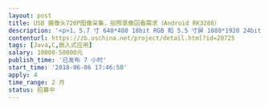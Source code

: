 ```yaml
---                
layout: post       
title: USB 摄像头720P图像采集，拍照录像回看需求（Android RK3288）           
description: '<p>1、5.7 寸 640*480 18bit RGB 和 5.5 寸屏 1080*1920 24bit MIPI，触摸屏操作</p><p>2、兼容 USB、mipi、CVBS 摄像头 （硬件支持）</p><p>4、6 宫格回看图片</p><p>5、连拍设置 （1 连拍，2 连拍，4 连拍）</p><p>7、色度、对比度、饱和度调节</p><p>8、曝光值调整，默认状态曝光值为+3， -3 设置为最黑，中间平均分为 7 档，+3，+2，</p><p>+1, 0 ，-1，-2，-3。但调整曝光值时，为固定白平衡</p><p>9、旋转，MIRROR（镜像）功能</p><p>10、3 种特效，第一：正常模式；第二：黑白；第三：负片；</p><p>12、16G class10 TF 卡存储图片录像文件</p><p>13、mini HDMI OUT （硬件支持）</p><p>17、拍照录像。录像过程中可抓拍图片。</p><p>18、WiFi 实时查看 图像（主机作为热点把图像传输到手机查看图像）</p><p>19、电池电量显示</p><p>21、可以对图片进行重命名</p><p>22、可以进行图片检索</p><p>23、可以选择照片的保存路径，内部存储或者扩展 SD 卡，可以新建文件夹存储；</p><p><br></p><p><br></p>'     
contenturl: https://zb.oschina.net/project/detail.html?id=20725      
tags: [Java,C,嵌入式应用]            
salary: 10000-50000元          
publish_time: '已发布 7 小时'         
start_time: '2018-06-06 17:46:50'           
apply: 4                   
time_range: 2 月              
status: 招募中                  
---                 
```


